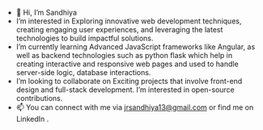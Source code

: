 - 👋 Hi, I’m Sandhiya
-  I’m interested in Exploring innovative web development techniques, creating engaging user experiences, and leveraging the latest technologies to build impactful solutions.    
-  I’m currently learning Advanced JavaScript frameworks like Angular, as well as backend technologies such as python flask which help in creating interactive and responsive web pages and used to handle server-side 
   logic, database interactions.
- I’m looking to collaborate on Exciting projects that involve front-end design and full-stack development. I’m interested in open-source contributions.
- 📫 You can connect with me via jrsandhiya13@gmail.com or find me on LinkedIn .
  

<!---
Sandhiya021213/Sandhiya021213 is a ✨ special ✨ repository because its `README.md` (this file) appears on your GitHub profile.
You can click the Preview link to take a look at your changes.
--->
